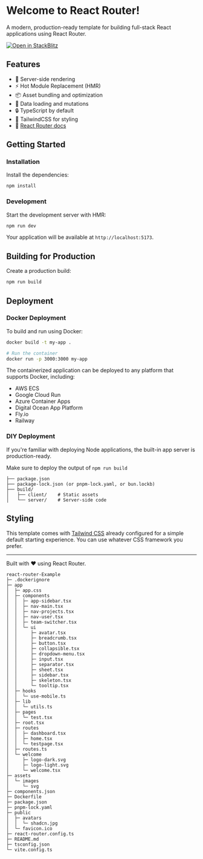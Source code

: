 # Welcome to React Router!

A modern, production-ready template for building full-stack React applications using React Router.

[![Open in StackBlitz](https://developer.stackblitz.com/img/open_in_stackblitz.svg)](https://stackblitz.com/github/remix-run/react-router-templates/tree/main/default)

## Features

- 🚀 Server-side rendering
- ⚡️ Hot Module Replacement (HMR)
- 📦 Asset bundling and optimization
- 🔄 Data loading and mutations
- 🔒 TypeScript by default
- 🎉 TailwindCSS for styling
- 📖 [React Router docs](https://reactrouter.com/)

## Getting Started

### Installation

Install the dependencies:

```bash
npm install
```

### Development

Start the development server with HMR:

```bash
npm run dev
```

Your application will be available at `http://localhost:5173`.

## Building for Production

Create a production build:

```bash
npm run build
```

## Deployment

### Docker Deployment

To build and run using Docker:

```bash
docker build -t my-app .

# Run the container
docker run -p 3000:3000 my-app
```

The containerized application can be deployed to any platform that supports Docker, including:

- AWS ECS
- Google Cloud Run
- Azure Container Apps
- Digital Ocean App Platform
- Fly.io
- Railway

### DIY Deployment

If you're familiar with deploying Node applications, the built-in app server is production-ready.

Make sure to deploy the output of `npm run build`

```
├── package.json
├── package-lock.json (or pnpm-lock.yaml, or bun.lockb)
├── build/
│   ├── client/    # Static assets
│   └── server/    # Server-side code
```

## Styling

This template comes with [Tailwind CSS](https://tailwindcss.com/) already configured for a simple default starting experience. You can use whatever CSS framework you prefer.

---

Built with ❤️ using React Router.

```
react-router-Example
├─ .dockerignore
├─ app
│  ├─ app.css
│  ├─ components
│  │  ├─ app-sidebar.tsx
│  │  ├─ nav-main.tsx
│  │  ├─ nav-projects.tsx
│  │  ├─ nav-user.tsx
│  │  ├─ team-switcher.tsx
│  │  └─ ui
│  │     ├─ avatar.tsx
│  │     ├─ breadcrumb.tsx
│  │     ├─ button.tsx
│  │     ├─ collapsible.tsx
│  │     ├─ dropdown-menu.tsx
│  │     ├─ input.tsx
│  │     ├─ separator.tsx
│  │     ├─ sheet.tsx
│  │     ├─ sidebar.tsx
│  │     ├─ skeleton.tsx
│  │     └─ tooltip.tsx
│  ├─ hooks
│  │  └─ use-mobile.ts
│  ├─ lib
│  │  └─ utils.ts
│  ├─ pages
│  │  └─ test.tsx
│  ├─ root.tsx
│  ├─ routes
│  │  ├─ dashboard.tsx
│  │  ├─ home.tsx
│  │  └─ testpage.tsx
│  ├─ routes.ts
│  └─ welcome
│     ├─ logo-dark.svg
│     ├─ logo-light.svg
│     └─ welcome.tsx
├─ assets
│  └─ images
│     └─ svg
├─ components.json
├─ Dockerfile
├─ package.json
├─ pnpm-lock.yaml
├─ public
│  ├─ avatars
│  │  └─ shadcn.jpg
│  └─ favicon.ico
├─ react-router.config.ts
├─ README.md
├─ tsconfig.json
└─ vite.config.ts

```